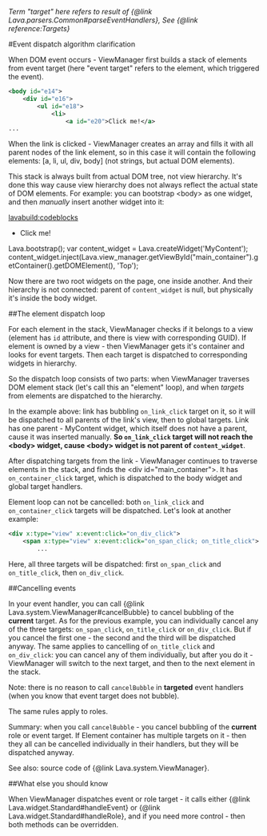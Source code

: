 
<i>Term "target" here refers to result of {@link Lava.parsers.Common#parseEventHandlers}, See {@link reference:Targets}</i>

#Event dispatch algorithm clarification

When DOM event occurs - ViewManager first builds a stack of elements from event target 
(here "event target" refers to the element, which triggered the event).

```xml
<body id="e14">
	<div id="e16">
		<ul id="e18">
			<li>
				<a id="e20">Click me!</a>
...
```

When the link is clicked - ViewManager creates an array and fills it with all parent nodes of the link element,
so in this case it will contain the following elements: &#x5b;a, li, ul, div, body&#x5d; 
(not strings, but actual DOM elements). 

This stack is always built from actual DOM tree, not view hierarchy. It's done this way cause view hierarchy 
does not always reflect the actual state of DOM elements.
For example: you can bootstrap &lt;body&gt; as one widget, and then <i>manually</i> insert another widget into it:

<lavabuild:codeblocks>
	<codeblock title="Page template" lang="xml">
<body lava-app>
	<x:define title="MyContent" controller="Standard">
		<view>
			<ul x:type="view">
				<li>
					<a x:type="view" x:event:click="on_link_click">Click me!</a>
				</li>
			</ul>
		</view>
	</x:define>
	<div x:type="view" id="main_container" x:event:click="on_container_click">
	</div>
</body>
	</codeblock>
	<codeblock title="Page loaded handler" lang="javascript">
Lava.bootstrap();
var content_widget = Lava.createWidget('MyContent');
content_widget.inject(Lava.view_manager.getViewById("main_container").getContainer().getDOMElement(), 'Top');
	</codeblock>
</lavabuild:codeblocks>

Now there are two root widgets on the page, one inside another. And their hierarchy is not connected:
parent of `content_widget` is <kw>null</kw>, but physically it's inside the body widget.

##The element dispatch loop

For each element in the stack, ViewManager checks if it belongs to a view (element has `id` attribute,
and there is view with corresponding GUID). If element is owned by a view - 
then ViewManager gets it's container and looks for event targets. Then each target is dispatched to corresponding 
widgets in hierarchy.

So the dispatch loop consists of two parts: when ViewManager traverses DOM element stack (let's call this an "element" loop),
and when <i>targets</i> from elements are dispatched to the hierarchy.

In the example above: link has bubbling `on_link_click` target on it, so it will be dispatched to all parents of the 
link's view, then to global targets. Link has one parent - MyContent widget, which itself does not have a parent,
cause it was inserted manually. <b>So `on_link_click` target will not reach the 
&lt;body&gt; widget, cause &lt;body&gt; widget is not parent of `content_widget`</b>.

After dispatching targets from the link - ViewManager continues to traverse elements in the stack, and finds the
&lt;div id="main_container"&gt;. It has `on_container_click` target, which is dispatched to the body widget and 
global target handlers.

Element loop can not be cancelled: both `on_link_click` and `on_container_click` targets will be dispatched.
Let's look at another example:

```xml
<div x:type="view" x:event:click="on_div_click">
	<span x:type="view" x:event:click="on_span_click; on_title_click">
		...
```

Here, all three targets will be dispatched: first `on_span_click` and `on_title_click`, then `on_div_click`.

##Cancelling events

In your event handler, you can call {@link Lava.system.ViewManager#cancelBubble} to cancel bubbling of the 
<b>current</b> target. As for the previous example, you can individually cancel any of the three targets:
`on_span_click`, `on_title_click` or `on_div_click`. But if you cancel the first one - the second and the third will
be dispatched anyway. The same applies to cancelling of `on_title_click` and `on_div_click`: 
you can cancel any of them individually, but after you do it - ViewManager will switch to the next target,
and then to the next element in the stack.

Note: there is no reason to call `cancelBubble` in <b>targeted</b> event handlers (when you know that event target does not bubble).

The same rules apply to roles.

Summary: when you call `cancelBubble` - you cancel bubbling of the <b>current</b> role or event target. 
If Element container has multiple targets on it - then they all can be cancelled individually in their handlers,
but they will be dispatched anyway.

See also: source code of {@link Lava.system.ViewManager}.

##What else you should know

When ViewManager dispatches event or role target - it calls either {@link Lava.widget.Standard#handleEvent} 
or {@link Lava.widget.Standard#handleRole}, and if you need more control - then both methods can be overridden.